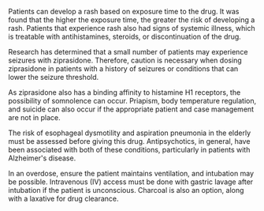 Patients can develop a rash based on exposure time to the drug. It was found that the higher the exposure time, the greater the risk of developing a rash. Patients that experience rash also had signs of systemic illness, which is treatable with antihistamines, steroids, or discontinuation of the drug.

Research has determined that a small number of patients may experience seizures with ziprasidone. Therefore, caution is necessary when dosing ziprasidone in patients with a history of seizures or conditions that can lower the seizure threshold.

As ziprasidone also has a binding affinity to histamine H1 receptors, the possibility of somnolence can occur. Priapism, body temperature regulation, and suicide can also occur if the appropriate patient and case management are not in place.

The risk of esophageal dysmotility and aspiration pneumonia in the elderly must be assessed before giving this drug. Antipsychotics, in general, have been associated with both of these conditions, particularly in patients with Alzheimer's disease.

In an overdose, ensure the patient maintains ventilation, and intubation may be possible. Intravenous (IV) access must be done with gastric lavage after intubation if the patient is unconscious. Charcoal is also an option, along with a laxative for drug clearance.